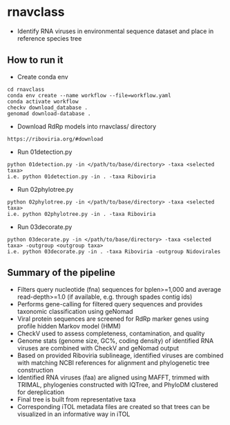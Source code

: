 # rnavclass
* Identify RNA viruses in environmental sequence dataset and place in reference species tree
## How to run it
* Create conda env
```
cd rnavclass 
conda env create --name workflow --file=workflow.yaml
conda activate workflow
checkv download_database .
genomad download-database .
```
* Download RdRp models into rnavclass/ directory
```
https://riboviria.org/#download
```
* Run 01detection.py
```
python 01detection.py -in </path/to/base/directory> -taxa <selected taxa>
i.e. python 01detection.py -in . -taxa Riboviria
```
* Run 02phylotree.py
```
python 02phylotree.py -in </path/to/base/directory> -taxa <selected taxa>
i.e. python 02phylotree.py -in . -taxa Riboviria
```
* Run 03decorate.py
```
python 03decorate.py -in </path/to/base/directory> -taxa <selected taxa> -outgroup <outgroup taxa>
i.e. python 03decorate.py -in . -taxa Riboviria -outgroup Nidovirales
```
 
## Summary of the pipeline
* Filters query nucleotide (fna) sequences for bplen>=1,000 and average read-depth>=1.0 (if available, e.g. through spades contig ids)
* Performs gene-calling for filtered query sequences and provides taxonomic classification using geNomad
* Viral protein sequences are screened for RdRp marker genes using profile hidden Markov model (HMM)
* CheckV used to assess completeness, contamination, and quality
* Genome stats (genome size, GC%, coding density) of identified RNA viruses are combined with CheckV and geNomad output 
* Based on provided Riboviria sublineage, identified viruses are combined with matching NCBI references for alignment and phylogenetic tree construction
* Identified RNA viruses (faa) are aligned using MAFFT, trimmed with TRIMAL, phylogenies constructed with IQTree, and PhyloDM clustered for dereplication
* Final tree is built from representative taxa
* Corresponding iTOL metadata files are created so that trees can be visualized in an informative way in iTOL
